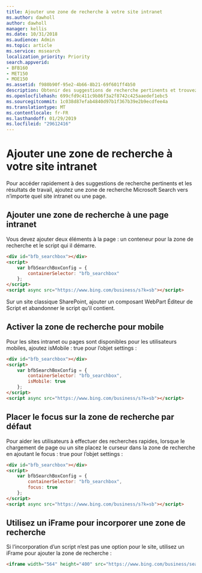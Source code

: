 ```yaml
---
title: Ajouter une zone de recherche à votre site intranet
ms.author: dawholl
author: dawholl
manager: kellis
ms.date: 10/31/2018
ms.audience: Admin
ms.topic: article
ms.service: mssearch
localization_priority: Priority
search.appverid:
- BFB160
- MET150
- MOE150
ms.assetid: f980b90f-95e2-4b66-8b21-69f601ff4b50
description: Obtenir des suggestions de recherche pertinents et trouvez des résultats de travail plus rapidement en ajoutant une zone de recherche Microsoft Search vers une page ou un site intranet.
ms.openlocfilehash: 699cfd9c411c9b86f3a2f8742c425aaedef1ebc5
ms.sourcegitcommit: 1c038d87efab4840d97b1f367b39e2b9ecdfee4a
ms.translationtype: MT
ms.contentlocale: fr-FR
ms.lasthandoff: 01/29/2019
ms.locfileid: "29612416"
---
```

# <a name="add-a-search-box-to-your-intranet-site"></a>Ajouter une zone de recherche à votre site intranet

Pour accéder rapidement à des suggestions de recherche pertinents et les résultats de travail, ajoutez une zone de recherche Microsoft Search vers n’importe quel site intranet ou une page.
  
## <a name="add-a-search-box-to-an-intranet-page"></a>Ajouter une zone de recherche à une page intranet

Vous devez ajouter deux éléments à la page : un conteneur pour la zone de recherche et le script qui il démarre.
  
```html
<div id="bfb_searchbox"></div>
<script>
    var bfbSearchBoxConfig = {
        containerSelector: "bfb_searchbox"
    };
</script>
<script async src="https://www.bing.com/business/s?k=sb"></script>
```

Sur un site classique SharePoint, ajouter un composant WebPart Éditeur de Script et abandonner le script qu’il contient.
  
## <a name="enable-the-search-box-for-mobile"></a>Activer la zone de recherche pour mobile

Pour les sites intranet ou pages sont disponibles pour les utilisateurs mobiles, ajoutez isMobile : true pour l’objet settings :
  
```html
<div id="bfb_searchbox"></div>
<script>
    var bfbSearchBoxConfig = {
        containerSelector: "bfb_searchbox", 
        isMobile: true
    };
</script>
<script async src="https://www.bing.com/business/s?k=sb"></script>
```

## <a name="put-focus-on-the-search-box-by-default"></a>Placer le focus sur la zone de recherche par défaut

Pour aider les utilisateurs à effectuer des recherches rapides, lorsque le chargement de page ou un site placez le curseur dans la zone de recherche en ajoutant le focus : true pour l’objet settings :
  
```html
<div id="bfb_searchbox"></div>
<script>
    var bfbSearchBoxConfig = {
        containerSelector: "bfb_searchbox",
        focus: true
    };
</script>
<script async src="https://www.bing.com/business/s?k=sb"></script>
```

## <a name="use-an-iframe-to-embed-a-search-box"></a>Utilisez un iFrame pour incorporer une zone de recherche

Si l’incorporation d’un script n’est pas une option pour le site, utilisez un iFrame pour ajouter la zone de recherche :
  
```html
<iframe width="564" height="400" src="https://www.bing.com/business/searchbox"></iframe>
```
